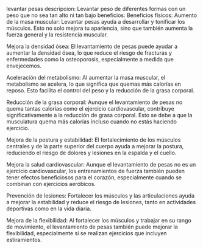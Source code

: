 levantar pesas
descripcion:
Levantar peso de diferentes formas con un peso que no sea tan alto ni tan bajo
beneficios:
Beneficios físicos:
Aumento de la masa muscular: Levantar pesas ayuda a desarrollar y tonificar los músculos. Esto no solo mejora tu apariencia, sino que también aumenta la fuerza general y la resistencia muscular.

Mejora la densidad ósea: El levantamiento de pesas puede ayudar a aumentar la densidad ósea, lo que reduce el riesgo de fracturas y enfermedades como la osteoporosis, especialmente a medida que envejecemos.

Aceleración del metabolismo: Al aumentar la masa muscular, el metabolismo se acelera, lo que significa que quemas más calorías en reposo. Esto facilita el control del peso y la reducción de la grasa corporal.

Reducción de la grasa corporal: Aunque el levantamiento de pesas no quema tantas calorías como el ejercicio cardiovascular, contribuye significativamente a la reducción de grasa corporal. Esto se debe a que la musculatura quema más calorías incluso cuando no estás haciendo ejercicio.

Mejora de la postura y estabilidad: El fortalecimiento de los músculos centrales y de la parte superior del cuerpo ayuda a mejorar la postura, reduciendo el riesgo de dolores y lesiones en la espalda y el cuello.

Mejora la salud cardiovascular: Aunque el levantamiento de pesas no es un ejercicio cardiovascular, los entrenamientos de fuerza también pueden tener efectos beneficiosos para el corazón, especialmente cuando se combinan con ejercicios aeróbicos.

Prevención de lesiones: Fortalecer los músculos y las articulaciones ayuda a mejorar la estabilidad y reduce el riesgo de lesiones, tanto en actividades deportivas como en la vida diaria.

Mejora de la flexibilidad: Al fortalecer los músculos y trabajar en su rango de movimiento, el levantamiento de pesas también puede mejorar la flexibilidad, especialmente si se realizan ejercicios que incluyen estiramientos.


